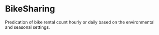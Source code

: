 # BikeSharing
Predication of bike rental count hourly or daily based on the environmental and seasonal settings.
	
